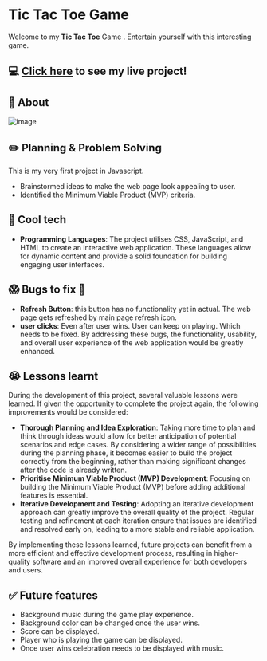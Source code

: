 # Tic Tac Toe Game
Welcome to my  **Tic Tac Toe** Game . Entertain yourself with this interesting game.

## :computer: [Click here](https://gagurpreet.github.io/tic-tac-toe/) to see my live project!

## :page_facing_up: About

![image](https://github.com/gagurpreet/tic-tac-toe/assets/129696535/8cd38ee5-806b-4757-9b1c-66a415cadac2)

## :pencil2: Planning & Problem Solving
This is my very first project in Javascript.
- Brainstormed ideas to make the web page look appealing to user.
- Identified the Minimum Viable Product (MVP) criteria.

## :rocket: Cool tech
- **Programming Languages**: The project utilises CSS, JavaScript, and HTML to create an interactive web application. These languages allow for dynamic content and provide a solid foundation for building engaging user interfaces.


## :scream: Bugs to fix :hankey:
- **Refresh Button**: this button has no functionality yet in actual. The web page gets refreshed by main page refresh icon.
- **user clicks**: Even after user wins. User can keep on playing. Which needs to be fixed.
By addressing these bugs, the functionality, usability, and overall user experience of the web application would be greatly enhanced.

## :sob: Lessons learnt
During the development of this project, several valuable lessons were learned. If given the opportunity to complete the project again, the following improvements would be considered:

- **Thorough Planning and Idea Exploration**: Taking more time to plan and think through ideas would allow for better anticipation of potential scenarios and edge cases. By considering a wider range of possibilities during the planning phase, it becomes easier to build the project correctly from the beginning, rather than making significant changes after the code is already written.
- **Prioritise Minimum Viable Product (MVP) Development**: Focusing on building the Minimum Viable Product (MVP) before adding additional features is essential. 
- **Iterative Development and Testing**: Adopting an iterative development approach can greatly improve the overall quality of the project. Regular testing and refinement at each iteration ensure that issues are identified and resolved early on, leading to a more stable and reliable application.

By implementing these lessons learned, future projects can benefit from a more efficient and effective development process, resulting in higher-quality software and an improved overall experience for both developers and users.

## :white_check_mark: Future features
- Background music during the game play experience.
- Background color can be changed once the user wins.
- Score can be displayed.
- Player who is playing the game can be displayed.
- Once user wins celebration needs to be displayed with music.
